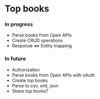 # Top books



### In progress

* Parse books from Open APIs
* Create CRUD operations
* Response <=> Entity mapping

### In future

* Authorization
* Parse books from Open APIs with oAuth
* Create top books
* Parse to csv, xml, json
* Share top books?
